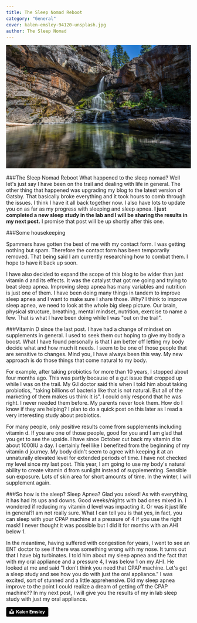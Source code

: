 ```yaml
---
title: The Sleep Nomad Reboot
category: "General"
cover: kalen-emsley-94120-unsplash.jpg
author: The Sleep Nomad
---
```


![unsplash.com](./kalen-emsley-94120-unsplash.jpg)

###The Sleep Nomad Reboot
What happened to the sleep nomad? Well let's just say I have been on the trail and dealing with life in general. The other thing that happened was upgrading my blog to the latest version of Gatsby. That basically broke everything and it took hours to comb through the issues. I think I have it all back together now. I also have lots to update you on as far as my progress with sleeping and sleep apnea. **I just completed a new sleep study in the lab and I will be sharing the results in my next post.** I promise that post will be up shortly after this one.

###Some housekeeping



Spammers have gotten the best of me with my contact form. I was getting nothing but spam. Therefore the contact form has been temporarily removed. That being said I am currently researching how to combat them. I hope to have it back up soon.


I have also decided to expand the scope of this blog to be wider than just vitamin d and its effects. It was the catalyst that got me going and trying to beat sleep apnea. Improving sleep apnea has many variables and nutrition is just one of them. I have been doing many things in tandem to improve sleep apnea and I want to make sure I share those. Why? I think to improve sleep apnea, we need to look at the whole big sleep picture. Our brain, physical structure, breathing, mental mindset, nutrition, exercise to name a few. That is what I have been doing while I was "out on the trail".

###Vitamin D since the last post.
I have had a change of mindset on supplements in general. I used to seek them out hoping to give my body a boost. What I have found personally is that I am better off letting my body decide what and how much it needs. I seem to be one of those people that are sensitive to changes. Mind you, I have always been this way. My new approach is do those things that come natural to my body.

For example, after taking probiotics for more than 10 years, I stopped about four months ago. This was partly because of a gut issue that cropped up while I was on the trail. My G.I doctor said this when I told him about taking probiotics, "taking billions of bacteria like that is not natural. But all of the marketing of them makes us think it is". I could only respond that he was right. I never needed them before. My parents never took them. How do I know if they are helping? I plan to do a quick post on this later as I read a very interesting study about probiotics.

For many people, only positive results come from supplements including vitamin d. If you are one of those people, good for you and I am glad that you get to see the upside. I have since October cut back my vitamin d to about 1000IU a day. I certainly feel like I benefited from the beginning of my vitamin d journey. My body didn't seem to agree with keeping it at an unnaturally elevated level for extended periods of time. I have not checked my level since my last post. This year, I am going to use my body's natural ability to create vitamin d from sunlight instead of supplementing. Sensible sun exposure. Lots of skin area for short amounts of time. In the winter, I will supplement again.

###So how is the sleep? Sleep Apnea?
Glad you asked! As with everything, it has had its ups and downs. Good weeks/nights with bad ones mixed in. I wondered if reducing my vitamin d level was impacting it. Or was it just life in general?I am not really sure. What I can tell you is that yes, in fact, you can sleep with your CPAP machine at a pressure of 4 if you use the right mask! I never thought it was possible but I did it for months with an AHI below 1.

In the meantime, having suffered with congestion for years, I went to see an ENT doctor to see if there was something wrong with my nose. It turns out that I have big turbinates. I told him about my sleep apnea and the fact that with my oral appliance and a pressure 4, I was below 1 on my AHI. He looked at me and said "I don't think you need that CPAP machine. Let's get a sleep study and see how you do with just the oral appliance." I was excited, sort of stunned and a little apprehensive. Did my sleep apnea improve to the point I could realize a dream of getting off the CPAP machine?? In my next post, I will give you the results of my in lab sleep study with just my oral appliance.

<a style="background-color:black;color:white;text-decoration:none;padding:4px 6px;font-family:-apple-system, BlinkMacSystemFont, &quot;San Francisco&quot;, &quot;Helvetica Neue&quot;, Helvetica, Ubuntu, Roboto, Noto, &quot;Segoe UI&quot;, Arial, sans-serif;font-size:12px;font-weight:bold;line-height:1.2;display:inline-block;border-radius:3px" href="https://unsplash.com/@kalenemsley?utm_medium=referral&amp;utm_campaign=photographer-credit&amp;utm_content=creditBadge" target="_blank" rel="noopener noreferrer" title="Download free do whatever you want high-resolution photos from Kalen Emsley"><span style="display:inline-block;padding:2px 3px"><svg xmlns="http://www.w3.org/2000/svg" style="height:12px;width:auto;position:relative;vertical-align:middle;top:-2px;fill:white" viewBox="0 0 32 32"><title>unsplash-logo</title><path d="M10 9V0h12v9H10zm12 5h10v18H0V14h10v9h12v-9z"></path></svg></span><span style="display:inline-block;padding:2px 3px">Kalen Emsley</span></a>
